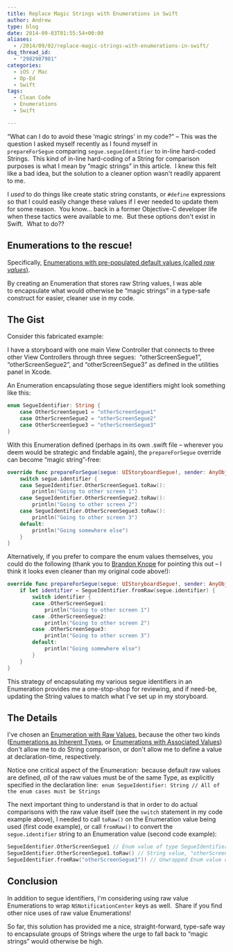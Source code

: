 ```yaml
---
title: Replace Magic Strings with Enumerations in Swift
author: Andrew
type: blog
date: 2014-09-03T01:55:54+00:00
aliases:
  - /2014/09/02/replace-magic-strings-with-enumerations-in-swift/
dsq_thread_id:
  - "2982987981"
categories:
  - iOS / Mac
  - Op-Ed
  - Swift
tags:
  - Clean Code
  - Enumerations
  - Swift

---
```

&#8220;What can I do to avoid these &#8216;magic strings' in my code?&#8221; – This was the question I asked myself recently as I found myself in `prepareForSegue` comparing `segue.segueIdentifier` to in-line hard-coded Strings.  This kind of in-line hard-coding of a String for comparison purposes is what I mean by &#8220;magic strings&#8221; in this article.  I knew this felt like a bad idea, but the solution to a cleaner option wasn't readily apparent to me.

I _used_ to do things like create static string constants, or `#define` expressions so that I could easily change these values if I ever needed to update them for some reason.  You know&#8230; back in a former Objective-C developer life when these tactics were available to me.  But these options don't exist in Swift.  What to do??

## Enumerations to the rescue!

Specifically, <a title="Apple Developer Documentation - Enumerations with Raw Values" href="https://developer.apple.com/library/prerelease/ios/documentation/Swift/Conceptual/Swift_Programming_Language/Enumerations.html#//apple_ref/doc/uid/TP40014097-CH12-XID_228" target="_blank">Enumerations with pre-populated default values (called <em>raw values</em>)</a>.

By creating an Enumeration that stores raw String values, I was able to encapsulate what would otherwise be &#8220;magic strings&#8221; in a type-safe construct for easier, cleaner use in my code.

## The Gist

Consider this fabricated example:

I have a storyboard with one main View Controller that connects to three other View Controllers through three segues:  &#8220;otherScreenSegue1&#8221;, &#8220;otherScreenSegue2&#8221;, and &#8220;otherScreenSegue3&#8221; as defined in the utilities panel in Xcode.

An Enumeration encapsulating those segue identifiers might look something like this:

```swift
enum SegueIdentifier: String {
    case OtherScreenSegue1 = "otherScreenSegue1"
    case OtherScreenSegue2 = "otherScreenSegue2"
    case OtherScreenSegue3 = "otherScreenSegue3"
}
```

With this Enumeration defined (perhaps in its own .swift file – wherever you deem would be strategic and findable again), the `prepareForSegue` override can become &#8220;magic string&#8221;-free:

```swift
override func prepareForSegue(segue: UIStoryboardSegue!, sender: AnyObject!) {
    switch segue.identifier {
    case SegueIdentifier.OtherScreenSegue1.toRaw():
        println("Going to other screen 1")
    case SegueIdentifier.OtherScreenSegue2.toRaw():
        println("Going to other screen 2")
    case SegueIdentifier.OtherScreenSegue3.toRaw():
        println("Going to other screen 3")
    default:
        println("Going somewhere else")
    }
}
```

Alternatively, if you prefer to compare the enum values themselves, you could do the following (thank you to <a title="Twitter - Brandon Knope" href="https://twitter.com/bknope" target="_blank">Brandon Knope</a> for pointing this out – I think it looks even cleaner than my original code above!):

```swift
override func prepareForSegue(segue: UIStoryboardSegue!, sender: AnyObject!) {
    if let identifier = SegueIdentifier.fromRaw(segue.identifier) {
        switch identifier {
        case .OtherScreenSegue1:
            println("Going to other screen 1")
        case .OtherScreenSegue2:
            println("Going to other screen 2")
        case .OtherScreenSegue3:
            println("Going to other screen 3")
        default:
            println("Going somewhere else")
        }
    }
}
```

This strategy of encapsulating my various segue identifiers in an Enumeration provides me a one-stop-shop for reviewing, and if need-be, updating the String values to match what I've set up in my storyboard.

## The Details

I've chosen an <a title="Apple Developer Documentation - Enumerations with Raw Values" href="https://developer.apple.com/library/prerelease/ios/documentation/Swift/Conceptual/Swift_Programming_Language/Enumerations.html#//apple_ref/doc/uid/TP40014097-CH12-XID_228" target="_blank">Enumeration with Raw Values</a>, because the other two kinds (<a title="Apple Developer Documentation - Enumerations as Inherent Types" href="https://developer.apple.com/library/prerelease/ios/documentation/Swift/Conceptual/Swift_Programming_Language/Enumerations.html#//apple_ref/doc/uid/TP40014097-CH12-XID_224" target="_blank">Enumerations as Inherent Types</a>, or <a title="Apple Developer Documentation - Enumerations with Associated Values" href="https://developer.apple.com/library/prerelease/ios/documentation/Swift/Conceptual/Swift_Programming_Language/Enumerations.html#//apple_ref/doc/uid/TP40014097-CH12-XID_227" target="_blank">Enumerations with Associated Values</a>) don't allow me to do String comparison, or don't allow me to define a value at declaration-time, respectively.

Notice one critical aspect of the Enumeration:  because default raw values are defined, _all_ of the raw values must be of the same Type, as explicitly specified in the declaration line:  `enum SegueIdentifier: String // All of the enum cases must be Strings`

The next important thing to understand is that in order to do actual comparisons with the raw value itself (see the `switch` statement in my code example above), I needed to call `toRaw()` on the Enumeration value being used (first code example), or call `fromRaw()` to convert the `segue.identifier` string to an Enumeration value (second code example):

```swift
SegueIdentifier.OtherScreenSegue1 // Enum value of type SegueIdentifier
SegueIdentifier.OtherScreenSegue1.toRaw() // String value, "otherScreen1Segue"
SegueIdentifier.fromRaw("otherScreenSegue1")! // Unwrapped Enum value of type SegueIdentifier
```

## Conclusion

In addition to segue identifiers, I'm considering using raw value Enumerations to wrap `NSNotificationCenter` keys as well.  Share if you find other nice uses of raw value Enumerations!

So far, this solution has provided me a nice, straight-forward, type-safe way to encapsulate groups of Strings where the urge to fall back to &#8220;magic strings&#8221; would otherwise be high.

&nbsp;